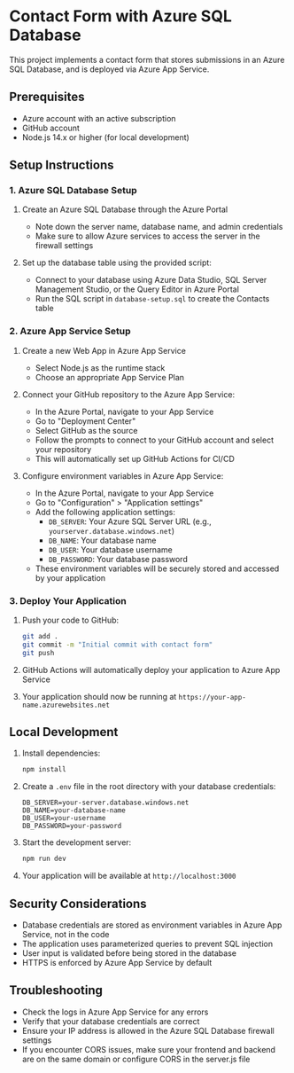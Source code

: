 # Contact Form with Azure SQL Database

This project implements a contact form that stores submissions in an Azure SQL Database, and is deployed via Azure App Service.

## Prerequisites

- Azure account with an active subscription
- GitHub account
- Node.js 14.x or higher (for local development)

## Setup Instructions

### 1. Azure SQL Database Setup

1. Create an Azure SQL Database through the Azure Portal
   - Note down the server name, database name, and admin credentials
   - Make sure to allow Azure services to access the server in the firewall settings

2. Set up the database table using the provided script:
   - Connect to your database using Azure Data Studio, SQL Server Management Studio, or the Query Editor in Azure Portal
   - Run the SQL script in `database-setup.sql` to create the Contacts table

### 2. Azure App Service Setup

1. Create a new Web App in Azure App Service
   - Select Node.js as the runtime stack
   - Choose an appropriate App Service Plan

2. Connect your GitHub repository to the Azure App Service:
   - In the Azure Portal, navigate to your App Service
   - Go to "Deployment Center"
   - Select GitHub as the source
   - Follow the prompts to connect to your GitHub account and select your repository
   - This will automatically set up GitHub Actions for CI/CD

3. Configure environment variables in Azure App Service:
   - In the Azure Portal, navigate to your App Service
   - Go to "Configuration" > "Application settings"
   - Add the following application settings:
     - `DB_SERVER`: Your Azure SQL Server URL (e.g., `yourserver.database.windows.net`)
     - `DB_NAME`: Your database name
     - `DB_USER`: Your database username
     - `DB_PASSWORD`: Your database password
   - These environment variables will be securely stored and accessed by your application

### 3. Deploy Your Application

1. Push your code to GitHub:
   ```bash
   git add .
   git commit -m "Initial commit with contact form"
   git push
   ```

2. GitHub Actions will automatically deploy your application to Azure App Service

3. Your application should now be running at `https://your-app-name.azurewebsites.net`

## Local Development

1. Install dependencies:
   ```bash
   npm install
   ```

2. Create a `.env` file in the root directory with your database credentials:
   ```
   DB_SERVER=your-server.database.windows.net
   DB_NAME=your-database-name
   DB_USER=your-username
   DB_PASSWORD=your-password
   ```

3. Start the development server:
   ```bash
   npm run dev
   ```

4. Your application will be available at `http://localhost:3000`

## Security Considerations

- Database credentials are stored as environment variables in Azure App Service, not in the code
- The application uses parameterized queries to prevent SQL injection
- User input is validated before being stored in the database
- HTTPS is enforced by Azure App Service by default

## Troubleshooting

- Check the logs in Azure App Service for any errors
- Verify that your database credentials are correct
- Ensure your IP address is allowed in the Azure SQL Database firewall settings
- If you encounter CORS issues, make sure your frontend and backend are on the same domain or configure CORS in the server.js file 